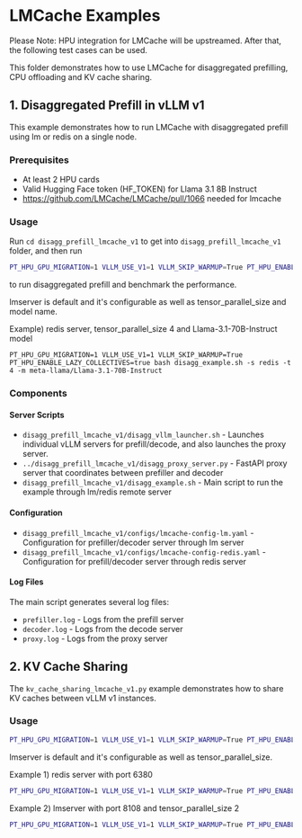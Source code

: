 # LMCache Examples
Please Note: HPU integration for LMCache will be upstreamed. After that, the following test cases can be used.

This folder demonstrates how to use LMCache for disaggregated prefilling, CPU offloading and KV cache sharing.

## 1. Disaggregated Prefill in vLLM v1

This example demonstrates how to run LMCache with disaggregated prefill using lm or redis on a single node.

### Prerequisites
- At least 2 HPU cards
- Valid Hugging Face token (HF_TOKEN) for Llama 3.1 8B Instruct
- https://github.com/LMCache/LMCache/pull/1066 needed for lmcache

### Usage

Run
`cd disagg_prefill_lmcache_v1`
to get into `disagg_prefill_lmcache_v1` folder, and then run

```bash
PT_HPU_GPU_MIGRATION=1 VLLM_USE_V1=1 VLLM_SKIP_WARMUP=True PT_HPU_ENABLE_LAZY_COLLECTIVES=true bash disagg_example.sh
```

to run disaggregated prefill and benchmark the performance.

lmserver is default and it's configurable as well as tensor_parallel_size and model name.

Example) redis server, tensor_parallel_size 4 and Llama-3.1-70B-Instruct model

```
PT_HPU_GPU_MIGRATION=1 VLLM_USE_V1=1 VLLM_SKIP_WARMUP=True PT_HPU_ENABLE_LAZY_COLLECTIVES=true bash disagg_example.sh -s redis -t 4 -m meta-llama/Llama-3.1-70B-Instruct
```

### Components

#### Server Scripts
- `disagg_prefill_lmcache_v1/disagg_vllm_launcher.sh` - Launches individual vLLM servers for prefill/decode, and also launches the proxy server.
- `../disagg_prefill_lmcache_v1/disagg_proxy_server.py` - FastAPI proxy server that coordinates between prefiller and decoder
- `disagg_prefill_lmcache_v1/disagg_example.sh` - Main script to run the example through lm/redis remote server

#### Configuration
- `disagg_prefill_lmcache_v1/configs/lmcache-config-lm.yaml` - Configuration for prefiller/decoder server through lm server
- `disagg_prefill_lmcache_v1/configs/lmcache-config-redis.yaml` - Configuration for prefill/decoder server through redis server

#### Log Files
The main script generates several log files:
- `prefiller.log` - Logs from the prefill server
- `decoder.log` - Logs from the decode server
- `proxy.log` - Logs from the proxy server

## 2. KV Cache Sharing

The `kv_cache_sharing_lmcache_v1.py` example demonstrates how to share KV caches between vLLM v1 instances.

### Usage

```bash
PT_HPU_GPU_MIGRATION=1 VLLM_USE_V1=1 VLLM_SKIP_WARMUP=True PT_HPU_ENABLE_LAZY_COLLECTIVES=true python kv_cache_sharing_lmcache_v1.py
```

lmserver is default and it's configurable as well as tensor_parallel_size.

Example 1) redis server with port 6380

```bash
PT_HPU_GPU_MIGRATION=1 VLLM_USE_V1=1 VLLM_SKIP_WARMUP=True PT_HPU_ENABLE_LAZY_COLLECTIVES=true python kv_cache_sharing_lmcache_v1.py --remote_server redis --redis_port 6380
```

Example 2) lmserver with port 8108 and tensor_parallel_size 2

```bash
PT_HPU_GPU_MIGRATION=1 VLLM_USE_V1=1 VLLM_SKIP_WARMUP=True PT_HPU_ENABLE_LAZY_COLLECTIVES=true python kv_cache_sharing_lmcache_v1.py --lm_port 8108 --tp_size 2
```
